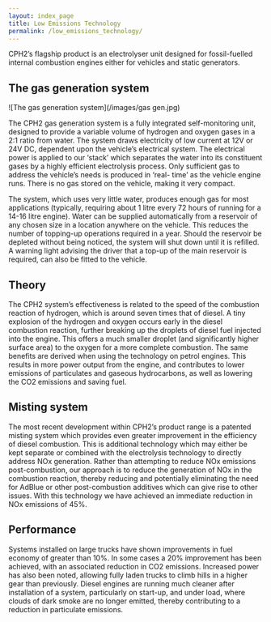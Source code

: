 ```yaml
---
layout: index_page
title: Low Emissions Technology
permalink: /low_emissions_technology/
---
```


CPH2’s flagship product is an electrolyser unit designed for fossil-fuelled internal combustion engines either for vehicles and static generators. 

The gas generation system
-------------------------

![The gas generation system](/images/gas gen.jpg)

The CPH2 gas generation system is a fully integrated self-monitoring unit, designed to provide a variable volume of hydrogen and oxygen gases in a 2:1 ratio from water.
The system draws electricity of low current at 12V or 24V DC, dependent upon the vehicle’s electrical system. The electrical power is applied to our ‘stack’ which separates the water into its constituent gases by a highly efficient electrolysis process.
Only sufficient gas to address the vehicle’s needs is produced in ‘real- time’ as the vehicle engine runs.  There is no gas stored on the vehicle, making it very compact.

The system, which uses very little water, produces enough gas for most applications (typically, requiring about 1 litre every 72 hours of running for a 14-16 litre engine). Water can be supplied automatically from a reservoir of any chosen size in a location anywhere on the vehicle.  This reduces the number of topping-up operations required in a year.  Should the reservoir be depleted without being noticed, the system will shut down until it is refilled.  A warning light advising the driver that a top-up of the main reservoir is required, can also be fitted to the vehicle.

Theory
------
The CPH2 system’s effectiveness is related to the speed of the combustion reaction of hydrogen, which is around seven times that of diesel.  A tiny explosion of the hydrogen and oxygen occurs early in the diesel combustion reaction, further breaking up the droplets of diesel fuel injected into the engine.  This offers a much smaller droplet (and significantly higher surface area) to the oxygen for a more complete combustion.  The same benefits are derived when using the technology on petrol engines.
This results in more power output from the engine, and contributes to lower emissions of particulates and gaseous hydrocarbons, as well as lowering the CO2 emissions and saving fuel.

Misting system 
--------------
The most recent development within CPH2’s product range is a patented misting system which provides even greater improvement in the efficiency of diesel combustion.  This is additional technology which may either be kept separate or combined with the electrolysis technology to directly address NOx generation. Rather than attempting to reduce NOx emissions post-combustion, our approach is to reduce the generation of NOx in the combustion reaction, thereby reducing and potentially eliminating the need for AdBlue or other post-combustion additives which can give rise to other issues.
With this technology we have achieved an immediate reduction in NOx emissions of 45%.

Performance
------------
Systems installed on large trucks have shown improvements in fuel economy of greater than 10%.   In some cases a 20% improvement has been achieved, with an associated reduction in CO2 emissions.
Increased power has also been noted, allowing fully laden trucks to climb hills in a higher gear than previously.
Diesel engines are running much cleaner after installation of a system, particularly on start-up, and under load, where clouds of dark smoke are no longer emitted, thereby contributing to a reduction in particulate emissions.

